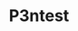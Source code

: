 ---
title: P3ntest
github: https://github.com/P3ntest
mode: dark
transition: 3s
archetype:
  - Little Bit of Everything
---